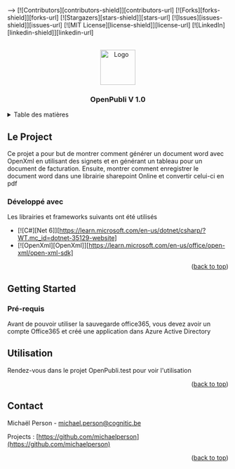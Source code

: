 <!-- Improved compatibility of back to top link: See: https://github.com/othneildrew/Best-README-Template/pull/73 -->
<a name="readme-top"></a>

 
-->
[![Contributors][contributors-shield]][contributors-url]
[![Forks][forks-shield]][forks-url]
[![Stargazers][stars-shield]][stars-url]
[![Issues][issues-shield]][issues-url]
[![MIT License][license-shield]][license-url]
[![LinkedIn][linkedin-shield]][linkedin-url]



<!-- PROJECT LOGO -->
<br />
<div align="center">
  <a href="https://github.com/michaelperson/OpenPubli">
    <img src="https://encrypted-tbn0.gstatic.com/images?q=tbn:ANd9GcR7M2i-LudiWacFBY7kSRP-lTNbOj96ZX6LMA&usqp=CAU" alt="Logo" width="80" height="80">
  </a>

  <h3 align="center">OpenPubli V 1.0</h3>

  
</div>



<!-- TABLE OF CONTENTS -->
<details>
  <summary>Table des matières</summary>
  <ol>
    <li>
      <a href="#about-the-project">Le Project</a>
      <ul>
        <li><a href="#built-with">Développé avec</a></li>
      </ul>
    </li>
    <li>
      <a href="#getting-started">Getting Started</a>
      <ul>
        <li><a href="#prerequisites">Pré-requis</a></li>
        <li><a href="#installation">Utilisation</a></li>
      </ul>
    </li>
    <li><a href="#usage">Utilisation</a></li>  
    <li><a href="#contact">Contact</a></li> 
  </ol>
</details>



<!-- ABOUT THE PROJECT -->
## Le Project

Ce projet a pour but de montrer comment générer un document word avec OpenXml en utilisant des signets et en générant un tableau pour un document de facturation.
Ensuite, montrer comment enregistrer le document word dans une librairie sharepoint Online et convertir celui-ci en pdf



### Développé avec

Les librairies et frameworks suivants ont été utilisés

* [![C#][Net 6]][https://learn.microsoft.com/en-us/dotnet/csharp/?WT.mc_id=dotnet-35129-website]
* [![OpenXml][OpenXml]][https://learn.microsoft.com/en-us/office/open-xml/open-xml-sdk]


<p align="right">(<a href="#readme-top">back to top</a>)</p>



<!-- GETTING STARTED -->
## Getting Started
 

### Pré-requis

Avant de pouvoir utiliser la sauvegarde office365, vous devez avoir un compte Office365 et créé une application dans Azure Active Directory
 



<!-- USAGE EXAMPLES -->
## Utilisation

Rendez-vous dans le projet OpenPubli.test pour voir l'utilisation

<p align="right">(<a href="#readme-top">back to top</a>)</p>




<!-- CONTACT -->
## Contact

Michaël Person - michael.person@cognitic.be

Projects : [https://github.com/michaelperson](https://github.com/michaelperson)

<p align="right">(<a href="#readme-top">back to top</a>)</p>


